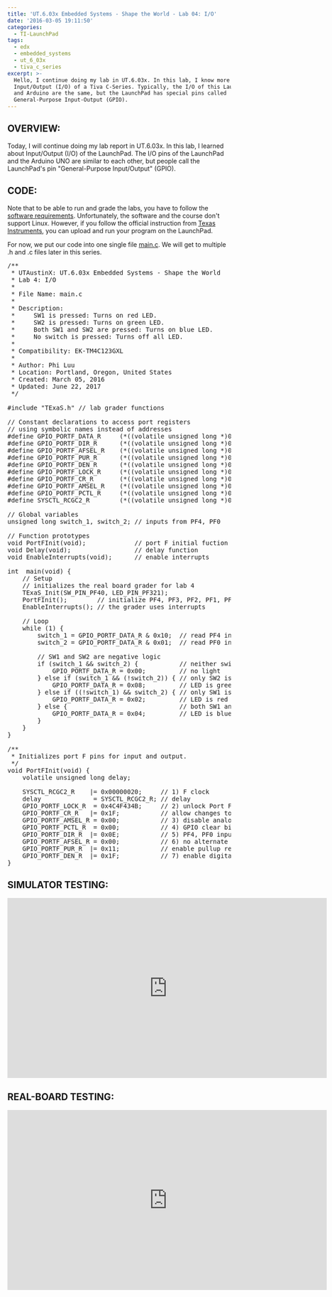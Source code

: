 ```yaml
---
title: 'UT.6.03x Embedded Systems - Shape the World - Lab 04: I/O'
date: '2016-03-05 19:11:50'
categories:
  - TI-LaunchPad
tags:
  - edx
  - embedded_systems
  - ut_6_03x
  - tiva_c_series
excerpt: >-
  Hello, I continue doing my lab in UT.6.03x. In this lab, I know more about
  Input/Output (I/O) of a Tiva C-Series. Typically, the I/O of this LaunchPad
  and Arduino are the same, but the LaunchPad has special pins called
  General-Purpose Input-Output (GPIO).
---
```


## **OVERVIEW:**

Today, I will continue doing my lab report in UT.6.03x. In this lab, I learned about Input/Output (I/O) of the LaunchPad. The I/O pins of the LaunchPad and the Arduino UNO are similar to each other, but people call the LaunchPad's pin "General-Purpose Input/Output" (GPIO).

## **CODE:**

Note that to be able to run and grade the labs, you have to follow the [software requirements](https://github.com/philectron/ut-6-03x/blob/master/software_requirements.pdf). Unfortunately, the software and the course don't support Linux. However, if you follow the official instruction from [Texas Instruments](http://www.ti.com/ww/en/LaunchPad/software.html#tabs), you can upload and run your program on the LaunchPad.

For now, we put our code into one single file [main.c](). We will get to multiple .h and .c files later in this series.

<pre class="prettyprint c-html linenums:1">
/**
 * UTAustinX: UT.6.03x Embedded Systems - Shape the World
 * Lab 4: I/O
 *
 * File Name: main.c
 *
 * Description:
 *     SW1 is pressed: Turns on red LED.
 *     SW2 is pressed: Turns on green LED.
 *     Both SW1 and SW2 are pressed: Turns on blue LED.
 *     No switch is pressed: Turns off all LED.
 *
 * Compatibility: EK-TM4C123GXL
 *
 * Author: Phi Luu
 * Location: Portland, Oregon, United States
 * Created: March 05, 2016
 * Updated: June 22, 2017
 */

#include "TExaS.h" // lab grader functions

// Constant declarations to access port registers
// using symbolic names instead of addresses
#define GPIO_PORTF_DATA_R     (*((volatile unsigned long *)0x400253FC))
#define GPIO_PORTF_DIR_R      (*((volatile unsigned long *)0x40025400))
#define GPIO_PORTF_AFSEL_R    (*((volatile unsigned long *)0x40025420))
#define GPIO_PORTF_PUR_R      (*((volatile unsigned long *)0x40025510))
#define GPIO_PORTF_DEN_R      (*((volatile unsigned long *)0x4002551C))
#define GPIO_PORTF_LOCK_R     (*((volatile unsigned long *)0x40025520))
#define GPIO_PORTF_CR_R       (*((volatile unsigned long *)0x40025524))
#define GPIO_PORTF_AMSEL_R    (*((volatile unsigned long *)0x40025528))
#define GPIO_PORTF_PCTL_R     (*((volatile unsigned long *)0x4002552C))
#define SYSCTL_RCGC2_R        (*((volatile unsigned long *)0x400FE108))

// Global variables
unsigned long switch_1, switch_2; // inputs from PF4, PF0

// Function prototypes
void PortFInit(void);             // port F initial fuction
void Delay(void);                 // delay function
void EnableInterrupts(void);      // enable interrupts

int  main(void) {
    // Setup
    // initializes the real board grader for lab 4
    TExaS_Init(SW_PIN_PF40, LED_PIN_PF321);
    PortFInit();        // initialize PF4, PF3, PF2, PF1, PF0
    EnableInterrupts(); // the grader uses interrupts

    // Loop
    while (1) {
        switch_1 = GPIO_PORTF_DATA_R & 0x10;  // read PF4 into SW1
        switch_2 = GPIO_PORTF_DATA_R & 0x01;  // read PF0 into SW2

        // SW1 and SW2 are negative logic
        if (switch_1 && switch_2) {           // neither switch
            GPIO_PORTF_DATA_R = 0x00;         // no light
        } else if (switch_1 && (!switch_2)) { // only SW2 is pressed
            GPIO_PORTF_DATA_R = 0x08;         // LED is green
        } else if ((!switch_1) && switch_2) { // only SW1 is pressed
            GPIO_PORTF_DATA_R = 0x02;         // LED is red
        } else {                              // both SW1 and SW2 are pressed
            GPIO_PORTF_DATA_R = 0x04;         // LED is blue
        }
    }
}

/**
 * Initializes port F pins for input and output.
 */
void PortFInit(void) {
    volatile unsigned long delay;

    SYSCTL_RCGC2_R    |= 0x00000020;     // 1) F clock
    delay              = SYSCTL_RCGC2_R; // delay
    GPIO_PORTF_LOCK_R  = 0x4C4F434B;     // 2) unlock Port F
    GPIO_PORTF_CR_R   |= 0x1F;           // allow changes to PF4-PF0
    GPIO_PORTF_AMSEL_R = 0x00;           // 3) disable analog function
    GPIO_PORTF_PCTL_R  = 0x00;           // 4) GPIO clear bit PCTL
    GPIO_PORTF_DIR_R  |= 0x0E;           // 5) PF4, PF0 inputs. PF3, PF2, PF1 outputs
    GPIO_PORTF_AFSEL_R = 0x00;           // 6) no alternate function
    GPIO_PORTF_PUR_R  |= 0x11;           // enable pullup resistors on PF4, PF0
    GPIO_PORTF_DEN_R  |= 0x1F;           // 7) enable digital pins PF4-PF0
}
</pre>

## **SIMULATOR TESTING:**

<div class="embedded-video">
  <iframe width="720" height="405" src="https://www.youtube.com/embed/DNSOzYuCIfI?list=PLt_UZum7NVtnj_7WdI7Gp1cbeFg79-ami" frameborder="0" allowfullscreen></iframe>
</div>

## **REAL-BOARD TESTING:**

<div class="embedded-video">
  <iframe width="720" height="405" src="https://www.youtube.com/embed/LX-AnQ4gHQw?list=PLt_UZum7NVtnj_7WdI7Gp1cbeFg79-ami" frameborder="0" allowfullscreen></iframe>
</div>
